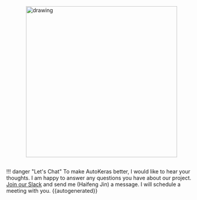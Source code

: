<img src="/img/row_red.svg" alt="drawing" width="400px" style="display: block; margin-left: auto; margin-right: auto"/>

##

!!! danger "Let's Chat"
    To make AutoKeras better, I would like to hear your thoughts.
    I am happy to answer any questions you have about our project.
    [Join our Slack](#community) and send me (Haifeng Jin) a message.
    I will schedule a meeting with you.
{{autogenerated}}
